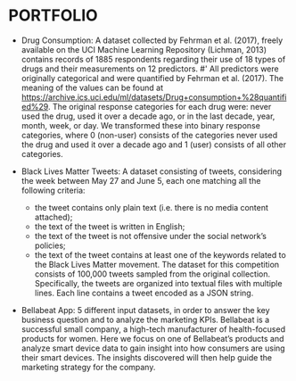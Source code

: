 # PORTFOLIO 

- Drug Consumption: A dataset collected by Fehrman et al. (2017), freely available on the UCI Machine Learning Repository (Lichman, 2013) contains records of 1885 respondents regarding their use of 18 types of drugs and their measurements on 12 predictors. #' All predictors were originally categorical and were quantified by Fehrman et al. (2017). The meaning of the values can be found at https://archive.ics.uci.edu/ml/datasets/Drug+consumption+%28quantified%29. The original response categories for each drug were: never used the drug, used it over a decade ago, or in the last decade, year, month, week, or day. We transformed these into binary response categories, where 0 (non-user) consists of the categories never used the drug and used it over a decade ago and 1 (user) consists of all other categories.

- Black Lives Matter Tweets: A dataset consisting of tweets, considering the week between May 27 and June 5, each one matching all the following criteria:
  - the tweet contains only plain text (i.e. there is no media content attached);
  - the text of the tweet is written in English;
  - the text of the tweet is not offensive under the social network’s policies;
  - the text of the tweet contains at least one of the keywords related to the Black Lives Matter movement.
The dataset for this competition consists of 100,000 tweets sampled from the original collection. Specifically, the tweets are organized into textual files with multiple lines. Each line contains a tweet encoded as a JSON string. 

- Bellabeat App: 5 different input datasets, in order to answer the key business question and to analyze the marketing KPIs. Bellabeat is a successful small company, a high-tech manufacturer of health-focused products for women. Here we focus on one of Bellabeat’s products and analyze smart device data to gain insight into how consumers are using their smart devices. The insights discovered will then help guide the marketing strategy for the company. 
